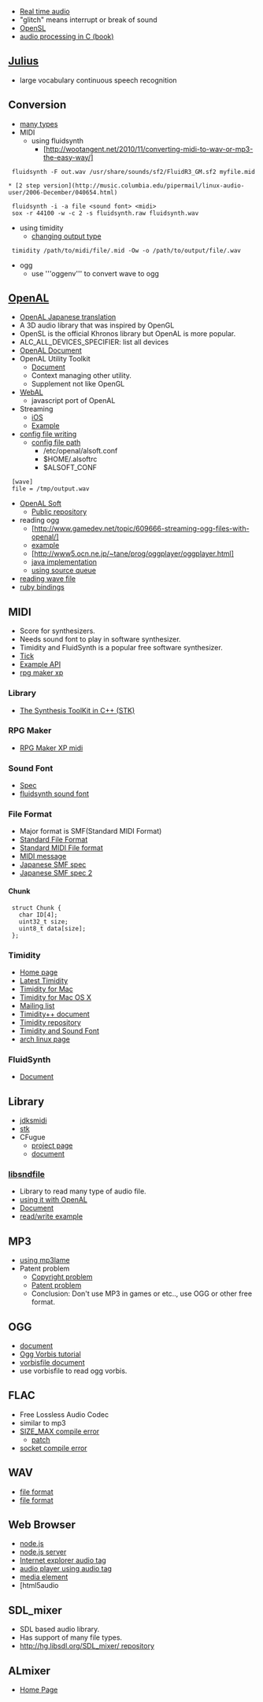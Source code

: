* [Real time audio](http://www.rossbencina.com/code/real-time-audio-programming-101-time-waits-for-nothing)
* "glitch" means interrupt or break of sound
* [OpenSL](http://www.khronos.org/registry/sles/)
* [audio processing in C (book)](http://floor13.sakura.ne.jp/book03/book03.html)

## [Julius](http://julius.sourceforge.jp/)
* large vocabulary continuous speech recognition

## Conversion
* [many types](http://en.linuxreviews.org/HOWTO_Convert_audio_files)
* MIDI
  * using fluidsynth
    * [http://wootangent.net/2010/11/converting-midi-to-wav-or-mp3-the-easy-way/]
```
 fluidsynth -F out.wav /usr/share/sounds/sf2/FluidR3_GM.sf2 myfile.mid

```
    * [2 step version](http://music.columbia.edu/pipermail/linux-audio-user/2006-December/040654.html)
```
 fluidsynth -i -a file <sound font> <midi>
 sox -r 44100 -w -c 2 -s fluidsynth.raw fluidsynth.wav

```
  * using timidity
    * [changing output type](http://wiki.livedoor.jp/cafeboy1/d/TiMidity%20%A4%CE%BB%C8%A4%A4%CA%FD%20%3A%3A%20%B2%BB%B8%BB%CA%D1%B4%B9)
```
 timidity /path/to/midi/file/.mid -Ow -o /path/to/output/file/.wav

```
* ogg
  * use '''oggenv''' to convert wave to ogg

## [OpenAL](http://connect.creativelabs.com/openal/default.aspx)
* [OpenAL Japanese translation](http://www.memorize-being.net/releases/oal11spec-ja/)
* A 3D audio library that was inspired by OpenGL
* OpenSL is the official Khronos library but OpenAL is more popular.
* ALC_ALL_DEVICES_SPECIFIER: list all devices
* [OpenAL Document](http://connect.creativelabs.com/openal/Documentation/OpenAL%201.1%20Specification.htm)
* OpenAL Utility Toolkit
  * [Document](http://connect.creativelabs.com/openal/Documentation/The%20OpenAL%20Utility%20Toolkit.htm)
  * Context managing other utility.
  * Supplement not like OpenGL
* [WebAL](https://github.com/benvanik/WebAL)
  * javascript port of OpenAL
* Streaming
  * [iOS](http://benbritten.com/2010/05/04/streaming-in-openal/)
  * [Example](http://sugarpot.sakura.ne.jp/yuno/?OpenAL%E3%82%B9%E3%83%88%E3%83%AA%E3%83%BC%E3%83%9F%E3%83%B3%E3%82%B0%E5%86%8D%E7%94%9F)
* [config file writing](http://castle-engine.sourceforge.net/openal.php)
  * [config file path](http://repo.or.cz/w/openal-soft.git/blob/HEAD:/Alc/alcConfig.c#l208)
    * /etc/openal/alsoft.conf
    * $HOME/.alsoftrc
    * $ALSOFT_CONF
```
 [wave]
 file = /tmp/output.wav

```
* [OpenAL Soft](http://openal-soft.org/)
  * [Public repository](http://repo.or.cz/w/openal-soft.git)
* reading ogg
  * [http://www.gamedev.net/topic/609666-streaming-ogg-files-with-openal/]
  * [example](https://gist.github.com/611624)
  * [http://www5.ocn.ne.jp/~tane/prog/oggplayer/oggplayer.html]
  * [java implementation](http://jogamp.org/joal-demos/www/devmaster/lesson8.html)
  * [using source queue](http://devmaster.net/posts/2895/openal-lesson-8-oggvorbis-streaming-using-the-source-queue)
* [reading wave file](http://kcat.strangesoft.net/openal-tutorial.html)
* [ruby bindings](https://rubygems.org/gems/ruby-openal)

## MIDI
* Score for synthesizers.
* Needs sound font to play in software synthesizer.
* Timidity and FluidSynth is a popular free software synthesizer.
* [Tick](http://www.blitter.com/~russtopia/MIDI/~jglatt/tech/midispec/tick.htm)
* [Example API](http://www.sjbaker.org/wiki/index.php?title=MIDIfile_player_library_API)
* [rpg maker xp](http://mimikopi.nomaki.jp/domino/rpgxp/index.html)

### Library
* [The Synthesis ToolKit in C++ (STK)](https://ccrma.stanford.edu/software/stk/)

### RPG Maker
* [RPG Maker XP midi](http://mimikopi.nomaki.jp/domino/rpgxp/index.html)

### Sound Font
* [Spec](http://connect.creativelabs.com/developer/SoundFont/sfspec21.pdf)
* [fluidsynth sound font](http://sourceforge.net/apps/trac/fluidsynth/wiki/SoundFont)

### File Format
* Major format is SMF(Standard MIDI Format)
* [Standard File Format](http://home.roadrunner.com/~jgglatt/tech/midifile.htm)
* [Standard MIDI File format](http://www.omnibase.net/smf/)
* [MIDI message](http://www.midi.org/techspecs/midimessages.php)
* [Japanese SMF spec](http://www2s.biglobe.ne.jp/~yyagi/material/smfspec.html)
* [Japanese SMF spec 2](http://mofo.pns.to/wibs/?#63)

#### Chunk
```
 struct Chunk {
   char ID[4];
   uint32_t size;
   uint8_t data[size];
 };

```

### Timidity
* [Home page](http://timidity.sourceforge.net/)
* [Latest Timidity](http://bluewing.usamimi.info/timidity/index.php)
* [Timidity for Mac](http://www.asahi-net.or.jp/~gb7t-ngm/timidity.old/index.html)
* [Timidity for Mac OS X](https://github.com/albertz/timidity-macosx)
* [Mailing list](http://sourceforge.net/mail/?group_id=64316)
* [Timidity++ document](http://timidity.s11.xrea.com/index.en.html)
* [Timidity repository](http://timidity.git.sourceforge.net/git/gitweb.cgi?p=timidity/timidity;a=summary)
* [Timidity and Sound Font](http://pohwa.adam.ne.jp/you/music/timidity.html)
* [arch linux page](https://wiki.archlinux.org/index.php/Timidity)

### FluidSynth
* [Document](http://fluidsynth.sourceforge.net/api/)

## Library
* [jdksmidi](https://github.com/jdkoftinoff/jdksmidi)
* [stk](https://ccrma.stanford.edu/software/stk/download.html)
* CFugue
  * [project page](http://cfugue.sourceforge.net/)
  * [document](http://gopalakrishna.palem.in/CFugue.html)

### [libsndfile](http://www.mega-nerd.com/libsndfile/)
* Library to read many type of audio file.
* [using it with OpenAL](https://gist.github.com/4233185)
* [Document](http://www.mega-nerd.com/libsndfile/api.html)
* [read/write example](http://haraita9283.blog98.fc2.com/blog-entry-233.html)

## MP3
* [using mp3lame](http://pf-j.sakura.ne.jp/program/tips/mp3lame.htm)
* Patent problem
  * [Copyright problem](http://www.law.co.jp/okamura/copylaw/mp3.htm)
  * [Patent problem](http://www.initialt.org/lame/patent.html)
  * Conclusion: Don't use MP3 in games or etc.., use OGG or other free format.

## OGG
* [document](http://xiph.org/ogg/doc/libogg/reference.html)
* [Ogg Vorbis tutorial](http://marupeke296.com/OGG_main.html)
* [vorbisfile document](http://xiph.org/vorbis/doc/vorbisfile/index.html)
* use vorbisfile to read ogg vorbis.

## FLAC
* Free Lossless Audio Codec
* similar to mp3
* [SIZE_MAX compile error](http://www.hydrogenaudio.org/forums/index.php?showtopic=89083)
  * [patch](http://sourceforge.net/p/flac/bugs/264/)
* [socket compile error](http://lists.gnu.org/archive/html/mingw-cross-env-list/2010-10/msg00101.html)

## WAV
* [file format](http://www.kk.iij4u.or.jp/~kondo/wave/)
* [file format](http://www.sonicspot.com/guide/wavefiles.html)

## Web Browser
* [node.js](http://blog.livedoor.jp/kotesaki/archives/1544696.html)
* [node.js server](http://stackoverflow.com/questions/3955103/streaming-audio-from-a-node-js-server-to-html5-audio-tag)
* [Internet explorer audio tag](http://blogs.msdn.com/b/ie_jp/archive/2011/08/12/10195042.aspx)
* [audio player using audio tag](http://ascii.jp/elem/000/000/525/525808/)
* [media element](http://www.html5.jp/tag/elements/media_elements.html)
* [html5audio

## SDL_mixer
* SDL based audio library.
* Has support of many file types.
* [http://hg.libsdl.org/SDL_mixer/ repository](http://www.html5audio.org/)

## ALmixer
* [Home Page](http://playcontrol.net/opensource/ALmixer/)